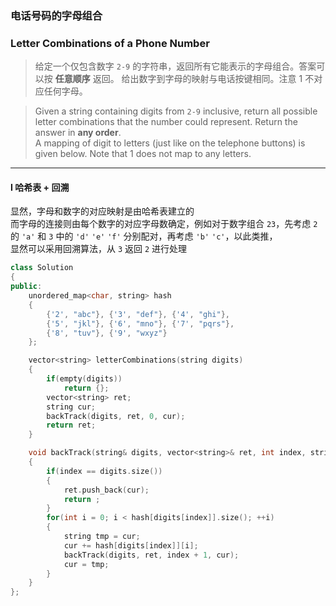 ### 电话号码的字母组合
### Letter Combinations of a Phone Number

> 给定一个仅包含数字 `2-9` 的字符串，返回所有它能表示的字母组合。答案可以按 **任意顺序** 返回。
> 给出数字到字母的映射与电话按键相同。注意 1 不对应任何字母。  

> Given a string containing digits from `2-9` inclusive, return all possible letter combinations that the number could represent. Return the answer in **any order**.  
> A mapping of digit to letters (just like on the telephone buttons) is given below. Note that 1 does not map to any letters.  

----------

#### I 哈希表 + 回溯

显然，字母和数字的对应映射是由哈希表建立的  
而字母的连接则由每个数字的对应字母数确定，例如对于数字组合 `23`，先考虑 `2` 的 `'a'` 和 `3` 中的 `'d'` `'e'` `'f'` 分别配对，再考虑 `'b'` `'c'`，以此类推，  
显然可以采用回溯算法，从 `3` 返回 `2` 进行处理

```cpp
class Solution 
{
public:
    unordered_map<char, string> hash
    {
        {'2', "abc"}, {'3', "def"}, {'4', "ghi"},
        {'5', "jkl"}, {'6', "mno"}, {'7', "pqrs"},
        {'8', "tuv"}, {'9', "wxyz"}
    };

    vector<string> letterCombinations(string digits) 
    {
        if(empty(digits))
            return {};
        vector<string> ret;
        string cur;
        backTrack(digits, ret, 0, cur);
        return ret;
    }

    void backTrack(string& digits, vector<string>& ret, int index, string& cur)
    {
        if(index == digits.size())
        {
            ret.push_back(cur);
            return ;
        }
        for(int i = 0; i < hash[digits[index]].size(); ++i)
        {
            string tmp = cur;
            cur += hash[digits[index]][i];
            backTrack(digits, ret, index + 1, cur);
            cur = tmp;
        }
    }
};
```
